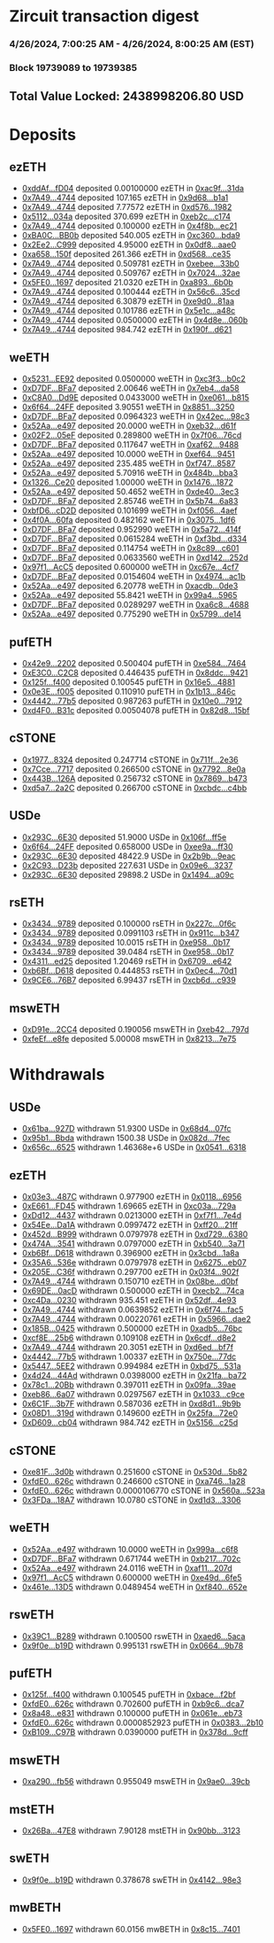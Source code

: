 # Zircuit transaction digest
### 4/26/2024, 7:00:25 AM - 4/26/2024, 8:00:25 AM (EST)
### Block 19739089 to 19739385

## Total Value Locked: 2438998206.80 USD

# Deposits
## ezETH
- [0xddAf...fD04](https://etherscan.io/address/0xddAf3d37b3B18E87a2D72E1DDBc1D29d3775fD04) deposited 0.00100000 ezETH in [0xac9f...31da](https://etherscan.io/tx/0xddAf3d37b3B18E87a2D72E1DDBc1D29d3775fD04)
- [0x7A49...4744](https://etherscan.io/address/0x7A493Be5c2ce014cD049Bf178a1ac0Db1B434744) deposited 107.165 ezETH in [0x9d68...b1a1](https://etherscan.io/tx/0x7A493Be5c2ce014cD049Bf178a1ac0Db1B434744)
- [0x7A49...4744](https://etherscan.io/address/0x7A493Be5c2ce014cD049Bf178a1ac0Db1B434744) deposited 7.77572 ezETH in [0xd576...1982](https://etherscan.io/tx/0x7A493Be5c2ce014cD049Bf178a1ac0Db1B434744)
- [0x5112...034a](https://etherscan.io/address/0x51129076a523B041f85B5A73B1d8522c6230034a) deposited 370.699 ezETH in [0xeb2c...c174](https://etherscan.io/tx/0x51129076a523B041f85B5A73B1d8522c6230034a)
- [0x7A49...4744](https://etherscan.io/address/0x7A493Be5c2ce014cD049Bf178a1ac0Db1B434744) deposited 0.100000 ezETH in [0x4f8b...ec21](https://etherscan.io/tx/0x7A493Be5c2ce014cD049Bf178a1ac0Db1B434744)
- [0xBA0C...BB0b](https://etherscan.io/address/0xBA0C80a3CAB48B165F46779dF69c8AcD5339BB0b) deposited 540.005 ezETH in [0xc360...bda9](https://etherscan.io/tx/0xBA0C80a3CAB48B165F46779dF69c8AcD5339BB0b)
- [0x2Ee2...C999](https://etherscan.io/address/0x2Ee25AC9A2f58e9ca3a0ebE5159585aEADF0C999) deposited 4.95000 ezETH in [0x0df8...aae0](https://etherscan.io/tx/0x2Ee25AC9A2f58e9ca3a0ebE5159585aEADF0C999)
- [0xa658...150f](https://etherscan.io/address/0xa6584b95EA4E9018b1F377dad99448EC478a150f) deposited 261.366 ezETH in [0xd568...ce35](https://etherscan.io/tx/0xa6584b95EA4E9018b1F377dad99448EC478a150f)
- [0x7A49...4744](https://etherscan.io/address/0x7A493Be5c2ce014cD049Bf178a1ac0Db1B434744) deposited 0.509781 ezETH in [0xebee...33b0](https://etherscan.io/tx/0x7A493Be5c2ce014cD049Bf178a1ac0Db1B434744)
- [0x7A49...4744](https://etherscan.io/address/0x7A493Be5c2ce014cD049Bf178a1ac0Db1B434744) deposited 0.509767 ezETH in [0x7024...32ae](https://etherscan.io/tx/0x7A493Be5c2ce014cD049Bf178a1ac0Db1B434744)
- [0x5FE0...1697](https://etherscan.io/address/0x5FE08FFF7af925e92B68B6B17c0f8457B90d1697) deposited 21.0320 ezETH in [0xa893...6b0b](https://etherscan.io/tx/0x5FE08FFF7af925e92B68B6B17c0f8457B90d1697)
- [0x7A49...4744](https://etherscan.io/address/0x7A493Be5c2ce014cD049Bf178a1ac0Db1B434744) deposited 0.100444 ezETH in [0x56c6...35cd](https://etherscan.io/tx/0x7A493Be5c2ce014cD049Bf178a1ac0Db1B434744)
- [0x7A49...4744](https://etherscan.io/address/0x7A493Be5c2ce014cD049Bf178a1ac0Db1B434744) deposited 6.30879 ezETH in [0xe9d0...81aa](https://etherscan.io/tx/0x7A493Be5c2ce014cD049Bf178a1ac0Db1B434744)
- [0x7A49...4744](https://etherscan.io/address/0x7A493Be5c2ce014cD049Bf178a1ac0Db1B434744) deposited 0.101786 ezETH in [0x5e1c...a48c](https://etherscan.io/tx/0x7A493Be5c2ce014cD049Bf178a1ac0Db1B434744)
- [0x7A49...4744](https://etherscan.io/address/0x7A493Be5c2ce014cD049Bf178a1ac0Db1B434744) deposited 0.0500000 ezETH in [0x4d8e...060b](https://etherscan.io/tx/0x7A493Be5c2ce014cD049Bf178a1ac0Db1B434744)
- [0x7A49...4744](https://etherscan.io/address/0x7A493Be5c2ce014cD049Bf178a1ac0Db1B434744) deposited 984.742 ezETH in [0x190f...d621](https://etherscan.io/tx/0x7A493Be5c2ce014cD049Bf178a1ac0Db1B434744)
## weETH
- [0x5231...EE92](https://etherscan.io/address/0x5231733d2FF0D747d906a89B02efB0eA883BEE92) deposited 0.0500000 weETH in [0xc3f3...b0c2](https://etherscan.io/tx/0x5231733d2FF0D747d906a89B02efB0eA883BEE92)
- [0xD7DF...BFa7](https://etherscan.io/address/0xD7DF7E085214743530afF339aFC420c7c720BFa7) deposited 2.00646 weETH in [0x7eb4...da58](https://etherscan.io/tx/0xD7DF7E085214743530afF339aFC420c7c720BFa7)
- [0xC8A0...Dd9E](https://etherscan.io/address/0xC8A045dDebC0Ed9Bb6601a8b5fC40CEBd078Dd9E) deposited 0.0433000 weETH in [0xe061...b815](https://etherscan.io/tx/0xC8A045dDebC0Ed9Bb6601a8b5fC40CEBd078Dd9E)
- [0x6f64...24FF](https://etherscan.io/address/0x6f644D1d3E5Bec19a67021a604aB151CBCc824FF) deposited 3.90551 weETH in [0x8851...3250](https://etherscan.io/tx/0x6f644D1d3E5Bec19a67021a604aB151CBCc824FF)
- [0xD7DF...BFa7](https://etherscan.io/address/0xD7DF7E085214743530afF339aFC420c7c720BFa7) deposited 0.0964323 weETH in [0x42ec...98c3](https://etherscan.io/tx/0xD7DF7E085214743530afF339aFC420c7c720BFa7)
- [0x52Aa...e497](https://etherscan.io/address/0x52Aa899454998Be5b000Ad077a46Bbe360F4e497) deposited 20.0000 weETH in [0xeb32...d61f](https://etherscan.io/tx/0x52Aa899454998Be5b000Ad077a46Bbe360F4e497)
- [0x02F2...05eF](https://etherscan.io/address/0x02F27EDccd20cFF267A2456A36eeacA9Dd8b05eF) deposited 0.289800 weETH in [0x7f06...76cd](https://etherscan.io/tx/0x02F27EDccd20cFF267A2456A36eeacA9Dd8b05eF)
- [0xD7DF...BFa7](https://etherscan.io/address/0xD7DF7E085214743530afF339aFC420c7c720BFa7) deposited 0.117647 weETH in [0xaf62...9488](https://etherscan.io/tx/0xD7DF7E085214743530afF339aFC420c7c720BFa7)
- [0x52Aa...e497](https://etherscan.io/address/0x52Aa899454998Be5b000Ad077a46Bbe360F4e497) deposited 10.0000 weETH in [0xef64...9451](https://etherscan.io/tx/0x52Aa899454998Be5b000Ad077a46Bbe360F4e497)
- [0x52Aa...e497](https://etherscan.io/address/0x52Aa899454998Be5b000Ad077a46Bbe360F4e497) deposited 235.485 weETH in [0xf747...8587](https://etherscan.io/tx/0x52Aa899454998Be5b000Ad077a46Bbe360F4e497)
- [0x52Aa...e497](https://etherscan.io/address/0x52Aa899454998Be5b000Ad077a46Bbe360F4e497) deposited 5.70916 weETH in [0x484b...bba3](https://etherscan.io/tx/0x52Aa899454998Be5b000Ad077a46Bbe360F4e497)
- [0x1326...Ce20](https://etherscan.io/address/0x132687616D427134DA64836fC703f3bF9b1CCe20) deposited 1.00000 weETH in [0x1476...1872](https://etherscan.io/tx/0x132687616D427134DA64836fC703f3bF9b1CCe20)
- [0x52Aa...e497](https://etherscan.io/address/0x52Aa899454998Be5b000Ad077a46Bbe360F4e497) deposited 50.4652 weETH in [0xde40...3ec3](https://etherscan.io/tx/0x52Aa899454998Be5b000Ad077a46Bbe360F4e497)
- [0xD7DF...BFa7](https://etherscan.io/address/0xD7DF7E085214743530afF339aFC420c7c720BFa7) deposited 2.85746 weETH in [0x5b74...6a83](https://etherscan.io/tx/0xD7DF7E085214743530afF339aFC420c7c720BFa7)
- [0xbfD6...cD2D](https://etherscan.io/address/0xbfD63C870f379fC6DDcb7A5EA3a8414feD09cD2D) deposited 0.101699 weETH in [0xf056...4aef](https://etherscan.io/tx/0xbfD63C870f379fC6DDcb7A5EA3a8414feD09cD2D)
- [0x4f0A...60fa](https://etherscan.io/address/0x4f0A9C530f9a8759A867CA4f56236E81905c60fa) deposited 0.482162 weETH in [0x3075...1df6](https://etherscan.io/tx/0x4f0A9C530f9a8759A867CA4f56236E81905c60fa)
- [0xD7DF...BFa7](https://etherscan.io/address/0xD7DF7E085214743530afF339aFC420c7c720BFa7) deposited 0.952990 weETH in [0x5a72...414f](https://etherscan.io/tx/0xD7DF7E085214743530afF339aFC420c7c720BFa7)
- [0xD7DF...BFa7](https://etherscan.io/address/0xD7DF7E085214743530afF339aFC420c7c720BFa7) deposited 0.0615284 weETH in [0xf3bd...d334](https://etherscan.io/tx/0xD7DF7E085214743530afF339aFC420c7c720BFa7)
- [0xD7DF...BFa7](https://etherscan.io/address/0xD7DF7E085214743530afF339aFC420c7c720BFa7) deposited 0.114754 weETH in [0x8c89...c601](https://etherscan.io/tx/0xD7DF7E085214743530afF339aFC420c7c720BFa7)
- [0xD7DF...BFa7](https://etherscan.io/address/0xD7DF7E085214743530afF339aFC420c7c720BFa7) deposited 0.0633560 weETH in [0xd142...252d](https://etherscan.io/tx/0xD7DF7E085214743530afF339aFC420c7c720BFa7)
- [0x97f1...AcC5](https://etherscan.io/address/0x97f156Cd2542629D7ce897D7a8d4966233b1AcC5) deposited 0.600000 weETH in [0xc67e...4cf7](https://etherscan.io/tx/0x97f156Cd2542629D7ce897D7a8d4966233b1AcC5)
- [0xD7DF...BFa7](https://etherscan.io/address/0xD7DF7E085214743530afF339aFC420c7c720BFa7) deposited 0.0154604 weETH in [0x4974...ac1b](https://etherscan.io/tx/0xD7DF7E085214743530afF339aFC420c7c720BFa7)
- [0x52Aa...e497](https://etherscan.io/address/0x52Aa899454998Be5b000Ad077a46Bbe360F4e497) deposited 6.20778 weETH in [0xacdb...0de3](https://etherscan.io/tx/0x52Aa899454998Be5b000Ad077a46Bbe360F4e497)
- [0x52Aa...e497](https://etherscan.io/address/0x52Aa899454998Be5b000Ad077a46Bbe360F4e497) deposited 55.8421 weETH in [0x99a4...5965](https://etherscan.io/tx/0x52Aa899454998Be5b000Ad077a46Bbe360F4e497)
- [0xD7DF...BFa7](https://etherscan.io/address/0xD7DF7E085214743530afF339aFC420c7c720BFa7) deposited 0.0289297 weETH in [0xa6c8...4688](https://etherscan.io/tx/0xD7DF7E085214743530afF339aFC420c7c720BFa7)
- [0x52Aa...e497](https://etherscan.io/address/0x52Aa899454998Be5b000Ad077a46Bbe360F4e497) deposited 0.775290 weETH in [0x5799...de14](https://etherscan.io/tx/0x52Aa899454998Be5b000Ad077a46Bbe360F4e497)
## pufETH
- [0x42e9...2202](https://etherscan.io/address/0x42e94373BD1972913aB0DF4d43C171BB0F632202) deposited 0.500404 pufETH in [0xe584...7464](https://etherscan.io/tx/0x42e94373BD1972913aB0DF4d43C171BB0F632202)
- [0xE3C0...C2C8](https://etherscan.io/address/0xE3C08a537DF10B4a19A2E8afDb925e736CD4C2C8) deposited 0.446435 pufETH in [0x8ddc...9421](https://etherscan.io/tx/0xE3C08a537DF10B4a19A2E8afDb925e736CD4C2C8)
- [0x125f...f400](https://etherscan.io/address/0x125ff6716070a1B4a8EfE89A4E9474703411f400) deposited 0.100545 pufETH in [0x16e5...4881](https://etherscan.io/tx/0x125ff6716070a1B4a8EfE89A4E9474703411f400)
- [0x0e3E...f005](https://etherscan.io/address/0x0e3Ed7271E0B9D3FB7f046141452bf2475BCf005) deposited 0.110910 pufETH in [0x1b13...846c](https://etherscan.io/tx/0x0e3Ed7271E0B9D3FB7f046141452bf2475BCf005)
- [0x4442...77b5](https://etherscan.io/address/0x444293279CcDDA7932966971c0765388134977b5) deposited 0.987263 pufETH in [0x10e0...7912](https://etherscan.io/tx/0x444293279CcDDA7932966971c0765388134977b5)
- [0xd4F0...B31c](https://etherscan.io/address/0xd4F0db561c778c00E4314f2d5A8238549495B31c) deposited 0.00504078 pufETH in [0x82d8...15bf](https://etherscan.io/tx/0xd4F0db561c778c00E4314f2d5A8238549495B31c)
## cSTONE
- [0x1977...8324](https://etherscan.io/address/0x1977faD1ff54F5E96D383D067E34811FF5Fb8324) deposited 0.247714 cSTONE in [0x711f...2e36](https://etherscan.io/tx/0x1977faD1ff54F5E96D383D067E34811FF5Fb8324)
- [0x7Cce...7717](https://etherscan.io/address/0x7Cce4F5E36e44Fc97eC1FdB87b54CE8d14b57717) deposited 0.266500 cSTONE in [0x7792...8e0a](https://etherscan.io/tx/0x7Cce4F5E36e44Fc97eC1FdB87b54CE8d14b57717)
- [0x443B...126A](https://etherscan.io/address/0x443B4a8DEfa1a55aAcfDF1C69e4d87bb3110126A) deposited 0.256732 cSTONE in [0x7869...b473](https://etherscan.io/tx/0x443B4a8DEfa1a55aAcfDF1C69e4d87bb3110126A)
- [0xd5a7...2a2C](https://etherscan.io/address/0xd5a7977f0C78f47A61626D7C591a591569422a2C) deposited 0.266700 cSTONE in [0xcbdc...c4bb](https://etherscan.io/tx/0xd5a7977f0C78f47A61626D7C591a591569422a2C)
## USDe
- [0x293C...6E30](https://etherscan.io/address/0x293C6937D8D82e05B01335F7B33FBA0c8e256E30) deposited 51.9000 USDe in [0x106f...ff5e](https://etherscan.io/tx/0x293C6937D8D82e05B01335F7B33FBA0c8e256E30)
- [0x6f64...24FF](https://etherscan.io/address/0x6f644D1d3E5Bec19a67021a604aB151CBCc824FF) deposited 0.658000 USDe in [0xee9a...ff30](https://etherscan.io/tx/0x6f644D1d3E5Bec19a67021a604aB151CBCc824FF)
- [0x293C...6E30](https://etherscan.io/address/0x293C6937D8D82e05B01335F7B33FBA0c8e256E30) deposited 48422.9 USDe in [0x2b9b...9eac](https://etherscan.io/tx/0x293C6937D8D82e05B01335F7B33FBA0c8e256E30)
- [0x2C93...D23b](https://etherscan.io/address/0x2C9337f25DCae101af33F50F47D87B6396A7D23b) deposited 227.631 USDe in [0x09e6...3237](https://etherscan.io/tx/0x2C9337f25DCae101af33F50F47D87B6396A7D23b)
- [0x293C...6E30](https://etherscan.io/address/0x293C6937D8D82e05B01335F7B33FBA0c8e256E30) deposited 29898.2 USDe in [0x1494...a09c](https://etherscan.io/tx/0x293C6937D8D82e05B01335F7B33FBA0c8e256E30)
## rsETH
- [0x3434...9789](https://etherscan.io/address/0x34349c5569e7B846c3558961552D2202760A9789) deposited 0.100000 rsETH in [0x227c...0f6c](https://etherscan.io/tx/0x34349c5569e7B846c3558961552D2202760A9789)
- [0x3434...9789](https://etherscan.io/address/0x34349c5569e7B846c3558961552D2202760A9789) deposited 0.0991103 rsETH in [0x911c...b347](https://etherscan.io/tx/0x34349c5569e7B846c3558961552D2202760A9789)
- [0x3434...9789](https://etherscan.io/address/0x34349c5569e7B846c3558961552D2202760A9789) deposited 10.0015 rsETH in [0xe958...0b17](https://etherscan.io/tx/0x34349c5569e7B846c3558961552D2202760A9789)
- [0x3434...9789](https://etherscan.io/address/0x34349c5569e7B846c3558961552D2202760A9789) deposited 39.0484 rsETH in [0xe958...0b17](https://etherscan.io/tx/0x34349c5569e7B846c3558961552D2202760A9789)
- [0x4311...ed25](https://etherscan.io/address/0x4311196566b28005e486fE5b0d43b7641fdCed25) deposited 1.20469 rsETH in [0x6709...e642](https://etherscan.io/tx/0x4311196566b28005e486fE5b0d43b7641fdCed25)
- [0xb6Bf...D618](https://etherscan.io/address/0xb6Bf87251dA39f108c5717f1c1Ba38D0702fD618) deposited 0.444853 rsETH in [0x0ec4...70d1](https://etherscan.io/tx/0xb6Bf87251dA39f108c5717f1c1Ba38D0702fD618)
- [0x9CE6...76B7](https://etherscan.io/address/0x9CE6E6B60C894d1DF9BC3D9D6cC969b79FB176B7) deposited 6.99437 rsETH in [0xcb6d...c939](https://etherscan.io/tx/0x9CE6E6B60C894d1DF9BC3D9D6cC969b79FB176B7)
## mswETH
- [0xD91e...2CC4](https://etherscan.io/address/0xD91e50123379cbf3eca14D0F62FBDab803d32CC4) deposited 0.190056 mswETH in [0xeb42...797d](https://etherscan.io/tx/0xD91e50123379cbf3eca14D0F62FBDab803d32CC4)
- [0xfeEf...e8fe](https://etherscan.io/address/0xfeEf65a54614920F596EeeD8c9c0E599029ae8fe) deposited 5.00008 mswETH in [0x8213...7e75](https://etherscan.io/tx/0xfeEf65a54614920F596EeeD8c9c0E599029ae8fe)
# Withdrawals
## USDe
- [0x61ba...927D](https://etherscan.io/address/0x61ba30E90fB6D5d7491c39105a6b184360AA927D) withdrawn 51.9300 USDe in [0x68d4...07fc](https://etherscan.io/tx/0x61ba30E90fB6D5d7491c39105a6b184360AA927D)
- [0x95b1...Bbda](https://etherscan.io/address/0x95b1846aa35037d4619d006fC75F045089a5Bbda) withdrawn 1500.38 USDe in [0x082d...7fec](https://etherscan.io/tx/0x95b1846aa35037d4619d006fC75F045089a5Bbda)
- [0x656c...6525](https://etherscan.io/address/0x656c8da58D738295E03550796Dd83900aA7C6525) withdrawn 1.46368e+6 USDe in [0x0541...6318](https://etherscan.io/tx/0x656c8da58D738295E03550796Dd83900aA7C6525)
## ezETH
- [0x03e3...487C](https://etherscan.io/address/0x03e390B9E2860A87bcE147862A475F4C0Bd2487C) withdrawn 0.977900 ezETH in [0x0118...6956](https://etherscan.io/tx/0x03e390B9E2860A87bcE147862A475F4C0Bd2487C)
- [0xE661...FD45](https://etherscan.io/address/0xE661AE1E90b3ed2d9E61748BFDF0a4539033FD45) withdrawn 1.69665 ezETH in [0xc03a...729a](https://etherscan.io/tx/0xE661AE1E90b3ed2d9E61748BFDF0a4539033FD45)
- [0xDd12...4437](https://etherscan.io/address/0xDd126eb31E4e4eFB66E77834Df7C7Fa55ef04437) withdrawn 0.0213000 ezETH in [0xf7f1...7e4d](https://etherscan.io/tx/0xDd126eb31E4e4eFB66E77834Df7C7Fa55ef04437)
- [0x54Ee...Da1A](https://etherscan.io/address/0x54Ee78c3175c80888C0cA3F8EB2A8aA5Ab71Da1A) withdrawn 0.0997472 ezETH in [0xff20...21ff](https://etherscan.io/tx/0x54Ee78c3175c80888C0cA3F8EB2A8aA5Ab71Da1A)
- [0x452d...B999](https://etherscan.io/address/0x452dE8b4c0024b7C0177252B55f76999CD80B999) withdrawn 0.0797978 ezETH in [0xd729...6380](https://etherscan.io/tx/0x452dE8b4c0024b7C0177252B55f76999CD80B999)
- [0x474A...3541](https://etherscan.io/address/0x474A0DA8A55556A842820AfEEd6B785E58D03541) withdrawn 0.0797000 ezETH in [0xb540...3a71](https://etherscan.io/tx/0x474A0DA8A55556A842820AfEEd6B785E58D03541)
- [0xb6Bf...D618](https://etherscan.io/address/0xb6Bf87251dA39f108c5717f1c1Ba38D0702fD618) withdrawn 0.396900 ezETH in [0x3cbd...1a8a](https://etherscan.io/tx/0xb6Bf87251dA39f108c5717f1c1Ba38D0702fD618)
- [0x35A6...536e](https://etherscan.io/address/0x35A688Da40d0B858F101Dbfd3e41448F1d84536e) withdrawn 0.0797978 ezETH in [0x6275...eb07](https://etherscan.io/tx/0x35A688Da40d0B858F101Dbfd3e41448F1d84536e)
- [0x205E...C36f](https://etherscan.io/address/0x205EAC97Eb55b682b175454023A6E96D5153C36f) withdrawn 0.297700 ezETH in [0x03f4...902f](https://etherscan.io/tx/0x205EAC97Eb55b682b175454023A6E96D5153C36f)
- [0x7A49...4744](https://etherscan.io/address/0x7A493Be5c2ce014cD049Bf178a1ac0Db1B434744) withdrawn 0.150710 ezETH in [0x08be...d0bf](https://etherscan.io/tx/0x7A493Be5c2ce014cD049Bf178a1ac0Db1B434744)
- [0x69DE...0acD](https://etherscan.io/address/0x69DE507fac1ce437B7B6dD65a865187055Af0acD) withdrawn 0.500000 ezETH in [0xecb2...74ca](https://etherscan.io/tx/0x69DE507fac1ce437B7B6dD65a865187055Af0acD)
- [0xc4Da...0230](https://etherscan.io/address/0xc4Da602cAE17E6aFC33296FD17938Fb3BBcD0230) withdrawn 935.451 ezETH in [0x52df...4e93](https://etherscan.io/tx/0xc4Da602cAE17E6aFC33296FD17938Fb3BBcD0230)
- [0x7A49...4744](https://etherscan.io/address/0x7A493Be5c2ce014cD049Bf178a1ac0Db1B434744) withdrawn 0.0639852 ezETH in [0x6f74...fac5](https://etherscan.io/tx/0x7A493Be5c2ce014cD049Bf178a1ac0Db1B434744)
- [0x7A49...4744](https://etherscan.io/address/0x7A493Be5c2ce014cD049Bf178a1ac0Db1B434744) withdrawn 0.00220761 ezETH in [0x5966...dae2](https://etherscan.io/tx/0x7A493Be5c2ce014cD049Bf178a1ac0Db1B434744)
- [0x185B...0425](https://etherscan.io/address/0x185BdA6DB4bA134CB130D49497dFEE98e2Dc0425) withdrawn 0.500000 ezETH in [0xadb5...76bc](https://etherscan.io/tx/0x185BdA6DB4bA134CB130D49497dFEE98e2Dc0425)
- [0xcf8E...25b6](https://etherscan.io/address/0xcf8Eb16dA771566c53cEAB68DE7f83Ac296E25b6) withdrawn 0.109108 ezETH in [0x6cdf...d8e2](https://etherscan.io/tx/0xcf8Eb16dA771566c53cEAB68DE7f83Ac296E25b6)
- [0x7A49...4744](https://etherscan.io/address/0x7A493Be5c2ce014cD049Bf178a1ac0Db1B434744) withdrawn 20.3051 ezETH in [0xd6ed...bf7f](https://etherscan.io/tx/0x7A493Be5c2ce014cD049Bf178a1ac0Db1B434744)
- [0x4442...77b5](https://etherscan.io/address/0x444293279CcDDA7932966971c0765388134977b5) withdrawn 1.00337 ezETH in [0x750e...77dc](https://etherscan.io/tx/0x444293279CcDDA7932966971c0765388134977b5)
- [0x5447...5EE2](https://etherscan.io/address/0x544714cD790fF1cf068dB64A5dB38dc3fA445EE2) withdrawn 0.994984 ezETH in [0xbd75...531a](https://etherscan.io/tx/0x544714cD790fF1cf068dB64A5dB38dc3fA445EE2)
- [0x4d24...44Ad](https://etherscan.io/address/0x4d240193Be657b83b700327550e95A3CAB0744Ad) withdrawn 0.0398000 ezETH in [0x21fa...ba72](https://etherscan.io/tx/0x4d240193Be657b83b700327550e95A3CAB0744Ad)
- [0x78c1...20Bb](https://etherscan.io/address/0x78c17d37f0d78949Ff7B66804cF26468AF7d20Bb) withdrawn 0.397011 ezETH in [0x09fa...39ae](https://etherscan.io/tx/0x78c17d37f0d78949Ff7B66804cF26468AF7d20Bb)
- [0xeb86...6a07](https://etherscan.io/address/0xeb86DF4e86d06d9BE65950D14a33A86107d76a07) withdrawn 0.0297567 ezETH in [0x1033...c9ce](https://etherscan.io/tx/0xeb86DF4e86d06d9BE65950D14a33A86107d76a07)
- [0x6C1F...3b7F](https://etherscan.io/address/0x6C1F839C9cBdCb93B8c5B98CaB23D089ecd83b7F) withdrawn 0.587036 ezETH in [0xd8d1...9b9b](https://etherscan.io/tx/0x6C1F839C9cBdCb93B8c5B98CaB23D089ecd83b7F)
- [0x08D1...319d](https://etherscan.io/address/0x08D12156227D0249f1fa7595CF000a9CCa83319d) withdrawn 0.149600 ezETH in [0x25fa...72e0](https://etherscan.io/tx/0x08D12156227D0249f1fa7595CF000a9CCa83319d)
- [0xD609...cb04](https://etherscan.io/address/0xD6096F2F692A7fd21cFcAd881bC492e37C83cb04) withdrawn 984.742 ezETH in [0x5156...c25d](https://etherscan.io/tx/0xD6096F2F692A7fd21cFcAd881bC492e37C83cb04)
## cSTONE
- [0xe81F...3d0b](https://etherscan.io/address/0xe81Fdc5a4353EcFdA488dEED9a29c3b660Dc3d0b) withdrawn 0.251600 cSTONE in [0x530d...5b82](https://etherscan.io/tx/0xe81Fdc5a4353EcFdA488dEED9a29c3b660Dc3d0b)
- [0xfdE0...626c](https://etherscan.io/address/0xfdE0690222D27DA2677873a801C79241d6ad626c) withdrawn 0.246600 cSTONE in [0xa746...1a28](https://etherscan.io/tx/0xfdE0690222D27DA2677873a801C79241d6ad626c)
- [0xfdE0...626c](https://etherscan.io/address/0xfdE0690222D27DA2677873a801C79241d6ad626c) withdrawn 0.0000106770 cSTONE in [0x560a...523a](https://etherscan.io/tx/0xfdE0690222D27DA2677873a801C79241d6ad626c)
- [0x3FDa...18A7](https://etherscan.io/address/0x3FDa5B1EEbCfDc1De6e22e83BA43d22Bf5E618A7) withdrawn 10.0780 cSTONE in [0xd1d3...3306](https://etherscan.io/tx/0x3FDa5B1EEbCfDc1De6e22e83BA43d22Bf5E618A7)
## weETH
- [0x52Aa...e497](https://etherscan.io/address/0x52Aa899454998Be5b000Ad077a46Bbe360F4e497) withdrawn 10.0000 weETH in [0x999a...c6f8](https://etherscan.io/tx/0x52Aa899454998Be5b000Ad077a46Bbe360F4e497)
- [0xD7DF...BFa7](https://etherscan.io/address/0xD7DF7E085214743530afF339aFC420c7c720BFa7) withdrawn 0.671744 weETH in [0xb217...702c](https://etherscan.io/tx/0xD7DF7E085214743530afF339aFC420c7c720BFa7)
- [0x52Aa...e497](https://etherscan.io/address/0x52Aa899454998Be5b000Ad077a46Bbe360F4e497) withdrawn 24.0116 weETH in [0xaf11...207d](https://etherscan.io/tx/0x52Aa899454998Be5b000Ad077a46Bbe360F4e497)
- [0x97f1...AcC5](https://etherscan.io/address/0x97f156Cd2542629D7ce897D7a8d4966233b1AcC5) withdrawn 0.600000 weETH in [0xe49d...6fe5](https://etherscan.io/tx/0x97f156Cd2542629D7ce897D7a8d4966233b1AcC5)
- [0x461e...13D5](https://etherscan.io/address/0x461e8D18Ec77a760f02BFf6b4F7f6CE3236B13D5) withdrawn 0.0489454 weETH in [0xf840...652e](https://etherscan.io/tx/0x461e8D18Ec77a760f02BFf6b4F7f6CE3236B13D5)
## rswETH
- [0x39C1...B289](https://etherscan.io/address/0x39C1884589CbC5390DFfB781da878336cc41B289) withdrawn 0.100500 rswETH in [0xaed6...5aca](https://etherscan.io/tx/0x39C1884589CbC5390DFfB781da878336cc41B289)
- [0x9f0e...b19D](https://etherscan.io/address/0x9f0e63dD6234c6769a6d61449391254dC741b19D) withdrawn 0.995131 rswETH in [0x0664...9b78](https://etherscan.io/tx/0x9f0e63dD6234c6769a6d61449391254dC741b19D)
## pufETH
- [0x125f...f400](https://etherscan.io/address/0x125ff6716070a1B4a8EfE89A4E9474703411f400) withdrawn 0.100545 pufETH in [0xbace...f2bf](https://etherscan.io/tx/0x125ff6716070a1B4a8EfE89A4E9474703411f400)
- [0xfdE0...626c](https://etherscan.io/address/0xfdE0690222D27DA2677873a801C79241d6ad626c) withdrawn 0.702600 pufETH in [0xb9c6...dca7](https://etherscan.io/tx/0xfdE0690222D27DA2677873a801C79241d6ad626c)
- [0x8a48...e831](https://etherscan.io/address/0x8a48035355d73C877a92F116d03696cD5383e831) withdrawn 0.100000 pufETH in [0x061e...eb73](https://etherscan.io/tx/0x8a48035355d73C877a92F116d03696cD5383e831)
- [0xfdE0...626c](https://etherscan.io/address/0xfdE0690222D27DA2677873a801C79241d6ad626c) withdrawn 0.0000852923 pufETH in [0x0383...2b10](https://etherscan.io/tx/0xfdE0690222D27DA2677873a801C79241d6ad626c)
- [0xB109...C97B](https://etherscan.io/address/0xB109F7f582C857e1bEFb4D533bc6649C90C2C97B) withdrawn 0.0390000 pufETH in [0x378d...9cff](https://etherscan.io/tx/0xB109F7f582C857e1bEFb4D533bc6649C90C2C97B)
## mswETH
- [0xa290...fb56](https://etherscan.io/address/0xa2904FB97c59922f54e1D8C75D41820Ded7Ffb56) withdrawn 0.955049 mswETH in [0x9ae0...39cb](https://etherscan.io/tx/0xa2904FB97c59922f54e1D8C75D41820Ded7Ffb56)
## mstETH
- [0x26Ba...47E8](https://etherscan.io/address/0x26Ba536578ceC9F73b594DE9542C5A36E07b47E8) withdrawn 7.90128 mstETH in [0x90bb...3123](https://etherscan.io/tx/0x26Ba536578ceC9F73b594DE9542C5A36E07b47E8)
## swETH
- [0x9f0e...b19D](https://etherscan.io/address/0x9f0e63dD6234c6769a6d61449391254dC741b19D) withdrawn 0.378678 swETH in [0x4142...98e3](https://etherscan.io/tx/0x9f0e63dD6234c6769a6d61449391254dC741b19D)
## mwBETH
- [0x5FE0...1697](https://etherscan.io/address/0x5FE08FFF7af925e92B68B6B17c0f8457B90d1697) withdrawn 60.0156 mwBETH in [0x8c15...7401](https://etherscan.io/tx/0x5FE08FFF7af925e92B68B6B17c0f8457B90d1697)
